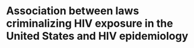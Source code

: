 Association between laws criminalizing HIV exposure in the United States and HIV epidemiology
================================
